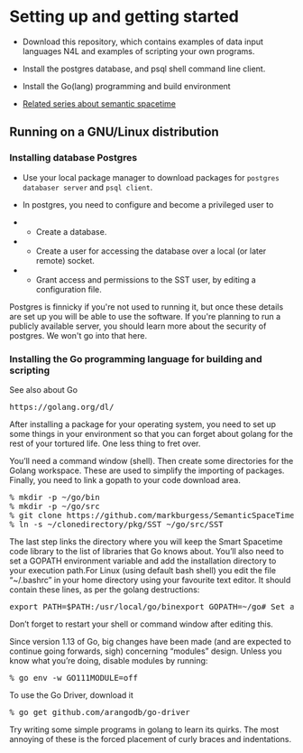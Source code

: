 
# Setting up and getting started

* Download this repository, which contains examples of data input
languages N4L and examples of scripting your own programs.

* Install the postgres database, and psql shell command line client.

* Install the Go(lang) programming and build environment

* [Related series about semantic spacetime](https://mark-burgess-oslo-mb.medium.com/list/semantic-spacetime-and-data-analytics-28e9649c0ade)



## Running on a GNU/Linux distribution

### Installing database Postgres

* Use your local package manager to download packages for `postgres databaser server` and `psql client`.
* In postgres, you need to configure and become a privileged user to 

* * Create a database.
* * Create a user for accessing the database over a local (or later remote) socket.
* * Grant access and permissions to the SST user, by editing a configuration file.

Postgres is finnicky if you're not used to running it, but once these details are set up
you will be able to use the software. If you're planning to run a publicly available server, you
should learn more about the security of postgres. We won't go into that here.


### Installing the Go programming language for building and scripting

See also about Go
<pre>
https://golang.org/dl/
</pre>
After installing a package for your operating system, you need to set up some things in your environment so that you can forget about golang for the rest of your tortured life. One less thing to fret over.

You’ll need a command window (shell). 
Then create some directories for the Golang workspace. 
These are used to simplify the importing of packages. Finally, you need to link a gopath to your code download area.
<pre>
% mkdir -p ~/go/bin
% mkdir -p ~/go/src
% git clone https://github.com/markburgess/SemanticSpaceTime
% ln -s ~/clonedirectory/pkg/SST ~/go/src/SST
</pre>
The last step links the directory where you will keep the Smart Spacetime code library to the list of libraries that Go knows about. You’ll also need to set a GOPATH environment variable and add the installation directory to your execution path.For Linux (using default bash shell) you edit the file “~/.bashrc” in your home directory using your favourite text editor. It should contain these lines, as per the golang destructions:
<pre>
export PATH=$PATH:/usr/local/go/binexport GOPATH=~/go# Set a short promptexport PS1=”mark% “
</pre>
Don’t forget to restart your shell or command window after editing this.

Since version 1.13 of Go, big changes have been made (and are expected to continue going forwards, sigh) concerning “modules” design. Unless you know what you’re doing, disable modules by running:
<pre>
% go env -w GO111MODULE=off
</pre>
To use the Go Driver, download it
<pre>
% go get github.com/arangodb/go-driver
</pre>

Try writing some simple programs in golang to learn its quirks. The
most annoying of these is the forced placement of curly braces and
indentations.




